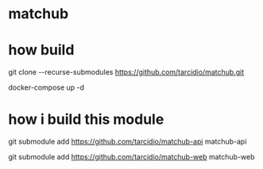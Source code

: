 # matchub

# how build

git clone --recurse-submodules https://github.com/tarcidio/matchub.git

docker-compose up -d

# how i build this module

git submodule add https://github.com/tarcidio/matchub-api matchub-api

git submodule add https://github.com/tarcidio/matchub-web matchub-web
